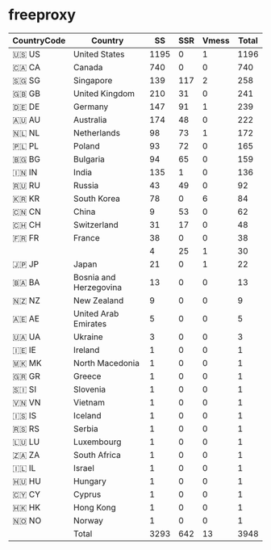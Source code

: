 # freeproxy

|CountryCode|Country|SS|SSR|Vmess|Total|
|  ----  | ----  |  ----  | ----  |  ----  | ----  |
|🇺🇸 US|United States|1195|0|1|1196|
|🇨🇦 CA|Canada|740|0|0|740|
|🇸🇬 SG|Singapore|139|117|2|258|
|🇬🇧 GB|United Kingdom|210|31|0|241|
|🇩🇪 DE|Germany|147|91|1|239|
|🇦🇺 AU|Australia|174|48|0|222|
|🇳🇱 NL|Netherlands|98|73|1|172|
|🇵🇱 PL|Poland|93|72|0|165|
|🇧🇬 BG|Bulgaria|94|65|0|159|
|🇮🇳 IN|India|135|1|0|136|
|🇷🇺 RU|Russia|43|49|0|92|
|🇰🇷 KR|South Korea|78|0|6|84|
|🇨🇳 CN|China|9|53|0|62|
|🇨🇭 CH|Switzerland|31|17|0|48|
|🇫🇷 FR|France|38|0|0|38|
| ||4|25|1|30|
|🇯🇵 JP|Japan|21|0|1|22|
|🇧🇦 BA|Bosnia and Herzegovina|13|0|0|13|
|🇳🇿 NZ|New Zealand|9|0|0|9|
|🇦🇪 AE|United Arab Emirates|5|0|0|5|
|🇺🇦 UA|Ukraine|3|0|0|3|
|🇮🇪 IE|Ireland|1|0|0|1|
|🇲🇰 MK|North Macedonia|1|0|0|1|
|🇬🇷 GR|Greece|1|0|0|1|
|🇸🇮 SI|Slovenia|1|0|0|1|
|🇻🇳 VN|Vietnam|1|0|0|1|
|🇮🇸 IS|Iceland|1|0|0|1|
|🇷🇸 RS|Serbia|1|0|0|1|
|🇱🇺 LU|Luxembourg|1|0|0|1|
|🇿🇦 ZA|South Africa|1|0|0|1|
|🇮🇱 IL|Israel|1|0|0|1|
|🇭🇺 HU|Hungary|1|0|0|1|
|🇨🇾 CY|Cyprus|1|0|0|1|
|🇭🇰 HK|Hong Kong|1|0|0|1|
|🇳🇴 NO|Norway|1|0|0|1|
||Total|3293|642|13|3948|
